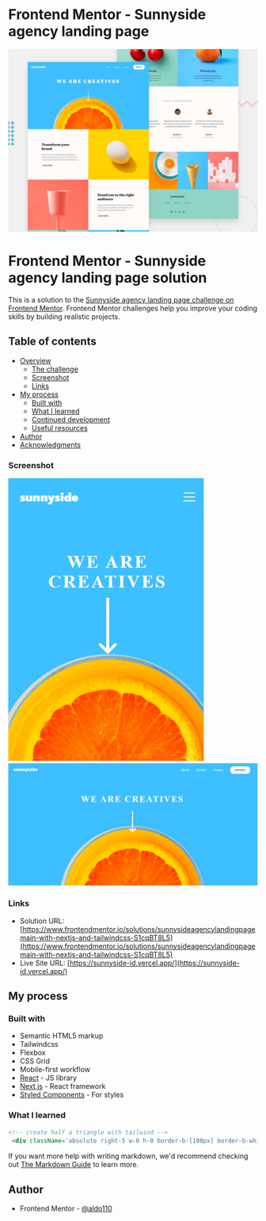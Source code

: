 # Frontend Mentor - Sunnyside agency landing page

![Design preview for the Sunnyside agency landing page coding challenge](./design/desktop-preview.jpg)

# Frontend Mentor - Sunnyside agency landing page solution

This is a solution to the [Sunnyside agency landing page challenge on Frontend Mentor](https://www.frontendmentor.io/challenges/sunnyside-agency-landing-page-7yVs3B6ef). Frontend Mentor challenges help you improve your coding skills by building realistic projects.

## Table of contents

- [Overview](#overview)
  - [The challenge](#the-challenge)
  - [Screenshot](#screenshot)
  - [Links](#links)
- [My process](#my-process)
  - [Built with](#built-with)
  - [What I learned](#what-i-learned)
  - [Continued development](#continued-development)
  - [Useful resources](#useful-resources)
- [Author](#author)
- [Acknowledgments](#acknowledgments)

### Screenshot

![mobile](./README-img/screenshot-hero-mobile.png)
![dekstop](./README-img/screenshot-hero-dekstop.png)

### Links

- Solution URL: [https://www.frontendmentor.io/solutions/sunnysideagencylandingpagemain-with-nextjs-and-tailwindcss-S1cqBT8L5](https://www.frontendmentor.io/solutions/sunnysideagencylandingpagemain-with-nextjs-and-tailwindcss-S1cqBT8L5)
- Live Site URL: [https://sunnyside-id.vercel.app/](https://sunnyside-id.vercel.app/)

## My process

### Built with

- Semantic HTML5 markup
- Tailwindcss
- Flexbox
- CSS Grid
- Mobile-first workflow
- [React](https://reactjs.org/) - JS library
- [Next.js](https://nextjs.org/) - React framework
- [Styled Components](https://styled-components.com/) - For styles

### What I learned

```html
<!-- create half a triangle with tailwind -->
 <div className='absolute right-5 w-0 h-0 border-b-[100px] border-b-white border-l-[80px] border-l-transparent'></div>
```

If you want more help with writing markdown, we'd recommend checking out [The Markdown Guide](https://www.markdownguide.org/) to learn more.

## Author

- Frontend Mentor - [@aldo110](https://www.frontendmentor.io/profile/aldo110)